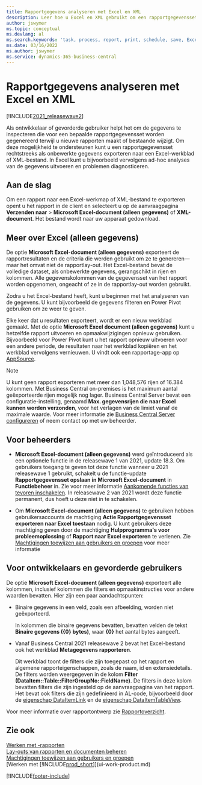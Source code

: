 ```yaml
---
title: Rapportgegevens analyseren met Excel en XML
description: Leer hoe u Excel en XML gebruikt om een rapportgegevensset te analyseren.
author: jswymer
ms.topic: conceptual
ms.devlang: al
ms.search.keywords: 'task, process, report, print, schedule, save, Excel, PDF, Word, dataset'
ms.date: 03/16/2022
ms.author: jswymer
ms.service: dynamics-365-business-central
---
```

# Rapportgegevens analyseren met Excel en XML

[!INCLUDE[2021_releasewave2](includes/2021_releasewave2.md)]

Als ontwikkelaar of gevorderde gebruiker helpt het om de gegevens te inspecteren die voor een bepaalde rapportgegevensset worden gegenereerd terwijl u nieuwe rapporten maakt of bestaande wijzigt. Om deze mogelijkheid te ondersteunen kunt u een rapportgegevensset rechtstreeks als onbewerkte gegevens exporteren naar een Excel-werkblad of XML-bestand. In Excel kunt u bijvoorbeeld vervolgens ad-hoc analyses van de gegevens uitvoeren en problemen diagnosticeren.

## Aan de slag

Om een rapport naar een Excel-werkmap of XML-bestand te exporteren opent u het rapport in de client en selecteert u op de aanvraagpagina **Verzenden naar** > **Microsoft Excel-document (alleen gegevens)** of **XML-document**. Het bestand wordt naar uw apparaat gedownload.

## Meer over Excel (alleen gegevens)

De optie **Microsoft Excel-document (alleen gegevens)** exporteert de rapportresultaten en de criteria die werden gebruikt om ze te genereren&mdash;maar het omvat niet de rapportlay-out. Het Excel-bestand bevat de volledige dataset, als onbewerkte gegevens, gerangschikt in rijen en kolommen. Alle gegevenskolommen van de gegevensset van het rapport worden opgenomen, ongeacht of ze in de rapportlay-out worden gebruikt.

Zodra u het Excel-bestand heeft, kunt u beginnen met het analyseren van de gegevens. U kunt bijvoorbeeld de gegevens filteren en Power Pivot gebruiken om ze weer te geven.

Elke keer dat u resultaten exporteert, wordt er een nieuw werkblad gemaakt. Met de optie **Microsoft Excel document (alleen gegevens)** kunt u hetzelfde rapport uitvoeren en opmaakwijzigingen opnieuw gebruiken. Bijvoorbeeld voor Power Pivot kunt u het rapport opnieuw uitvoeren voor een andere periode, de resultaten naar het werkblad kopiëren en het werkblad vervolgens vernieuwen. U vindt ook een rapportage-app op [AppSource](https://appsource.microsoft.com/).

> [!NOTE]
> U kunt geen rapport exporteren met meer dan 1,048,576 rijen of 16.384 kolommen. Met Business Central on-premises is het maximum aantal geëxporteerde rijen mogelijk nog lager. Business Central Server bevat een configuratie-instelling, genaamd **Max. gegevensrijen die naar Excel kunnen worden verzonden**, voor het verlagen van de limiet vanaf de maximale waarde. Voor meer informatie zie [Business Central Server configureren](/dynamics365/business-central/dev-itpro/administration/configure-server-instance#General) of neem contact op met uw beheerder.

## Voor beheerders

- **Microsoft Excel-document (alleen gegevens)** werd geïntroduceerd als een optionele functie in de releasewave 1 van 2021, update 18.3. Om gebruikers toegang te geven tot deze functie wanneer u 2021 releasewave 1 gebruikt, schakelt u de functie-update **Rapportgegevensset opslaan in Microsoft Excel-document** in **Functiebeheer** in. Zie voor meer informatie [Aankomende functies van tevoren inschakelen](/dynamics365/business-central/dev-itpro/administration/feature-management). In releasewave 2 van 2021 wordt deze functie permanent, dus hoeft u deze niet in te schakelen.

- Om **Microsoft Excel-document (alleen gegevens)** te gebruiken hebben gebruikersaccounts de machtiging **Actie Rapportgegevensset exporteren naar Excel toestaan** nodig. U kunt gebruikers deze machtiging geven door de machtiging **Hulpprogramma's voor probleemoplossing** of **Rapport naar Excel exporteren** te verlenen. Zie [Machtigingen toewijzen aan gebruikers en groepen](ui-define-granular-permissions.md) voor meer informatie  

## Voor ontwikkelaars en gevorderde gebruikers

De optie **Microsoft Excel-document (alleen gegevens)** exporteert alle kolommen, inclusief kolommen die filters en opmaakinstructies voor andere waarden bevatten. Hier zijn een paar aandachtspunten:

- Binaire gegevens in een veld, zoals een afbeelding, worden niet geëxporteerd.

  In kolommen die binaire gegevens bevatten, bevatten velden de tekst **Binaire gegevens ({0} bytes)**, waar **{0}** het aantal bytes aangeeft.
- Vanaf Business Central 2021 releasewave 2 bevat het Excel-bestand ook het werkblad **Metagegevens rapporteren**.

  Dit werkblad toont de filters die zijn toegepast op het rapport en algemene rapporteigenschappen, zoals de naam, id en extensiedetails. De filters worden weergegeven in de kolom **Filter (DataItem::Table::FilterGroupNo::FieldName)**. De filters in deze kolom bevatten filters die zijn ingesteld op de aanvraagpagina van het rapport. Het bevat ook filters die zijn gedefinieerd in AL-code, bijvoorbeeld door de [eigenschap DataItemLink](/dynamics365/business-central/dev-itpro/developer/properties/devenv-dataitemlink-reports-property) en de [eigenschap DataItemTableView](/dynamics365/business-central/dev-itpro/developer/properties/devenv-dataitemtableview-property).

Voor meer informatie over rapportontwerp zie [Rapportoverzicht](/dynamics365/business-central/dev-itpro/developer/devenv-reports).

## Zie ook

[Werken met -rapporten](ui-work-report.md)  
[Lay-outs van rapporten en documenten beheren](ui-manage-report-layouts.md)  
[Machtigingen toewijzen aan gebruikers en groepen](ui-define-granular-permissions.md)  
[Werken met [!INCLUDE[prod_short](includes/prod_short.md)]](ui-work-product.md)

[!INCLUDE[footer-include](includes/footer-banner.md)]